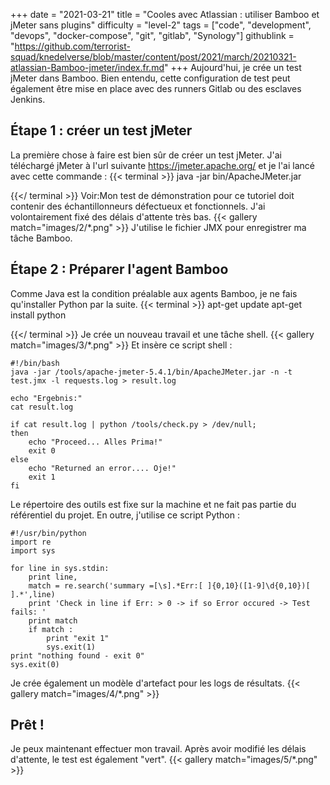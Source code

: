 +++
date = "2021-03-21"
title = "Cooles avec Atlassian : utiliser Bamboo et jMeter sans plugins"
difficulty = "level-2"
tags = ["code", "development", "devops", "docker-compose", "git", "gitlab", "Synology"]
githublink = "https://github.com/terrorist-squad/knedelverse/blob/master/content/post/2021/march/20210321-atlassian-Bamboo-jmeter/index.fr.md"
+++
Aujourd'hui, je crée un test jMeter dans Bamboo. Bien entendu, cette configuration de test peut également être mise en place avec des runners Gitlab ou des esclaves Jenkins.
## Étape 1 : créer un test jMeter
La première chose à faire est bien sûr de créer un test jMeter. J'ai téléchargé jMeter à l'url suivante https://jmeter.apache.org/ et je l'ai lancé avec cette commande :
{{< terminal >}}
java -jar bin/ApacheJMeter.jar

{{</ terminal >}}
Voir:Mon test de démonstration pour ce tutoriel doit contenir des échantillonneurs défectueux et fonctionnels. J'ai volontairement fixé des délais d'attente très bas.
{{< gallery match="images/2/*.png" >}}
J'utilise le fichier JMX pour enregistrer ma tâche Bamboo.
## Étape 2 : Préparer l'agent Bamboo
Comme Java est la condition préalable aux agents Bamboo, je ne fais qu'installer Python par la suite.
{{< terminal >}}
apt-get update
apt-get install python

{{</ terminal >}}
Je crée un nouveau travail et une tâche shell.
{{< gallery match="images/3/*.png" >}}
Et insère ce script shell :
```
#!/bin/bash
java -jar /tools/apache-jmeter-5.4.1/bin/ApacheJMeter.jar -n -t test.jmx -l requests.log > result.log

echo "Ergebnis:"
cat result.log

if cat result.log | python /tools/check.py > /dev/null; 
then
    echo "Proceed... Alles Prima!"
    exit 0
else
    echo "Returned an error.... Oje!"
    exit 1
fi

```
Le répertoire des outils est fixe sur la machine et ne fait pas partie du référentiel du projet. En outre, j'utilise ce script Python :
```
#!/usr/bin/python
import re
import sys
 
for line in sys.stdin:
    print line,
    match = re.search('summary =[\s].*Err:[ ]{0,10}([1-9]\d{0,10})[ ].*',line)
    print 'Check in line if Err: > 0 -> if so Error occured -> Test fails: '
    print match
    if match :
        print "exit 1"
        sys.exit(1)
print "nothing found - exit 0"
sys.exit(0)

```
Je crée également un modèle d'artefact pour les logs de résultats.
{{< gallery match="images/4/*.png" >}}

## Prêt !
Je peux maintenant effectuer mon travail. Après avoir modifié les délais d'attente, le test est également "vert".
{{< gallery match="images/5/*.png" >}}